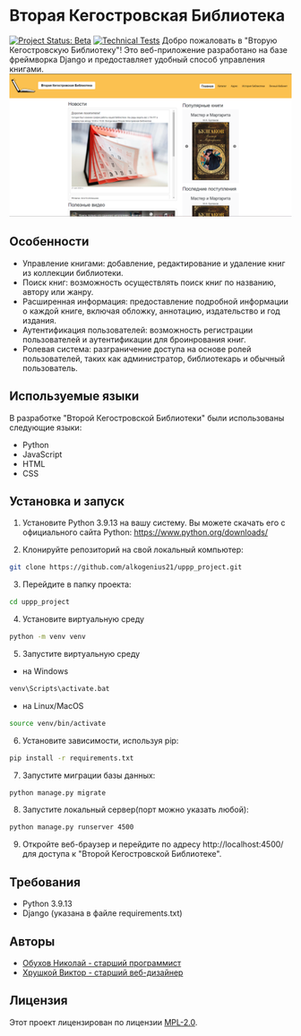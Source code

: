 # Вторая Кегостровская Библиотека
[![Project Status: Beta](https://img.shields.io/badge/status-alpha-orange.svg)](https://github.com/alkogenius21/uppp_project)
[![Technical Tests](https://img.shields.io/badge/tests-passing-brightgreen.svg)](https://github.com/alkogenius21/uppp_project)
Добро пожаловать в "Вторую Кегостровскую Библиотеку"! Это веб-приложение разработано на базе фреймворка Django и предоставляет удобный способ управления книгами.
![Кегостровская Библиотека](site_screen/main.png)

## Особенности

- Управление книгами: добавление, редактирование и удаление книг из коллекции библиотеки.
- Поиск книг: возможность осуществлять поиск книг по названию, автору или жанру.
- Расширенная информация: предоставление подробной информации о каждой книге, включая обложку, аннотацию, издательство и год издания.
- Аутентификация пользователей: возможность регистрации пользователей и аутентификации для броинрования книг.
- Ролевая система: разграничение доступа на основе ролей пользователей, таких как администратор, библиотекарь и обычный пользователь.


## Используемые языки

В разработке "Второй Кегостровской Библиотеки" были использованы следующие языки:

- Python
- JavaScript
- HTML
- CSS

## Установка и запуск

1. Установите Python 3.9.13 на вашу систему. Вы можете скачать его с официального сайта Python: https://www.python.org/downloads/

2. Клонируйте репозиторий на свой локальный компьютер:

```bash
git clone https://github.com/alkogenius21/uppp_project.git
```
3. Перейдите в папку проекта:

```bash
cd uppp_project
```
4. Установите виртуальную среду
 ```bash
python -m venv venv
```
5. Запустите виртуальную среду
- на Windows
```bash
venv\Scripts\activate.bat
```
- на Linux/MacOS
```bash
source venv/bin/activate
```
6. Установите зависимости, используя pip:
```bash
pip install -r requirements.txt
```
7. Запустите миграции базы данных:
```bash
python manage.py migrate
```
8. Запустите локальный сервер(порт можно указать любой):
```bash
python manage.py runserver 4500
```
9. Откройте веб-браузер и перейдите по адресу http://localhost:4500/ для доступа к "Второй Кегостровской Библиотеке".

## Требования

- Python 3.9.13
- Django (указана в файле requirements.txt)

## Авторы

- [Обухов Николай - старший программист](mailto:fairdanger43@gmail.com)
- [Хрушкой Виктор - старший веб-дизайнер](mailto:vkhrushkoy@gmail.com)

## Лицензия

Этот проект лицензирован по лицензии [MPL-2.0](https://www.mozilla.org/en-US/MPL/2.0/).

